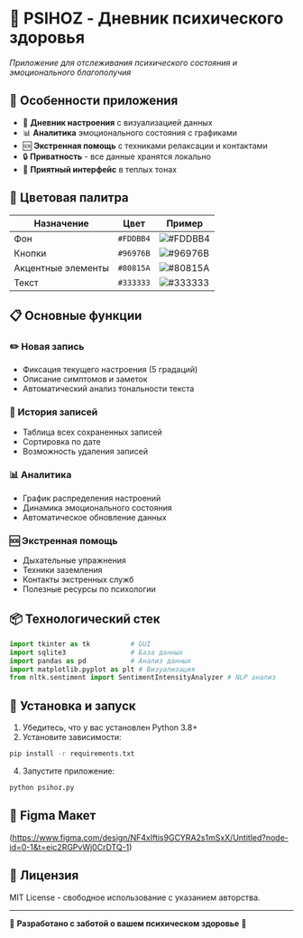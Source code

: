 # 🧠 PSIHOZ - Дневник психического здоровья
*Приложение для отслеживания психического состояния и эмоционального благополучия*

## 🌟 Особенности приложения

- 📅 **Дневник настроения** с визуализацией данных
- 📊 **Аналитика** эмоционального состояния с графиками
- 🆘 **Экстренная помощь** с техниками релаксации и контактами
- 🔒 **Приватность** - все данные хранятся локально
- 🎨 **Приятный интерфейс** в теплых тонах

## 🎨 Цветовая палитра

| Назначение       | Цвет     | Пример               |
|------------------|----------|----------------------|
| Фон             | `#FDDBB4` | ![#FDDBB4](https://via.placeholder.com/15/FDDBB4/000000?text=+) |
| Кнопки          | `#96976B` | ![#96976B](https://via.placeholder.com/15/96976B/000000?text=+) |
| Акцентные элементы | `#80815A` | ![#80815A](https://via.placeholder.com/15/80815A/000000?text=+) |
| Текст           | `#333333` | ![#333333](https://via.placeholder.com/15/333333/000000?text=+) |

## 📋 Основные функции

### ✏️ Новая запись
- Фиксация текущего настроения (5 градаций)
- Описание симптомов и заметок
- Автоматический анализ тональности текста

### 📜 История записей
- Таблица всех сохраненных записей
- Сортировка по дате
- Возможность удаления записей

### 📊 Аналитика
- График распределения настроений
- Динамика эмоционального состояния
- Автоматическое обновление данных

### 🆘 Экстренная помощь
- Дыхательные упражнения
- Техники заземления
- Контакты экстренных служб
- Полезные ресурсы по психологии

## 📦 Технологический стек

```python
import tkinter as tk          # GUI
import sqlite3                # База данных
import pandas as pd           # Анализ данных
import matplotlib.pyplot as plt # Визуализация
from nltk.sentiment import SentimentIntensityAnalyzer # NLP анализ
```

## 🚀 Установка и запуск

1. Убедитесь, что у вас установлен Python 3.8+
2. Установите зависимости:
```bash
pip install -r requirements.txt
```
4. Запустите приложение:
```bash
python psihoz.py
```

## 📸 Figma Макет
(https://www.figma.com/design/NF4xIftis9GCYRA2s1mSxX/Untitled?node-id=0-1&t=eic2RGPvWj0CrDTQ-1)

## 📝 Лицензия

MIT License - свободное использование с указанием авторства.

---

💖 **Разработано с заботой о вашем психическом здоровье** 💖
